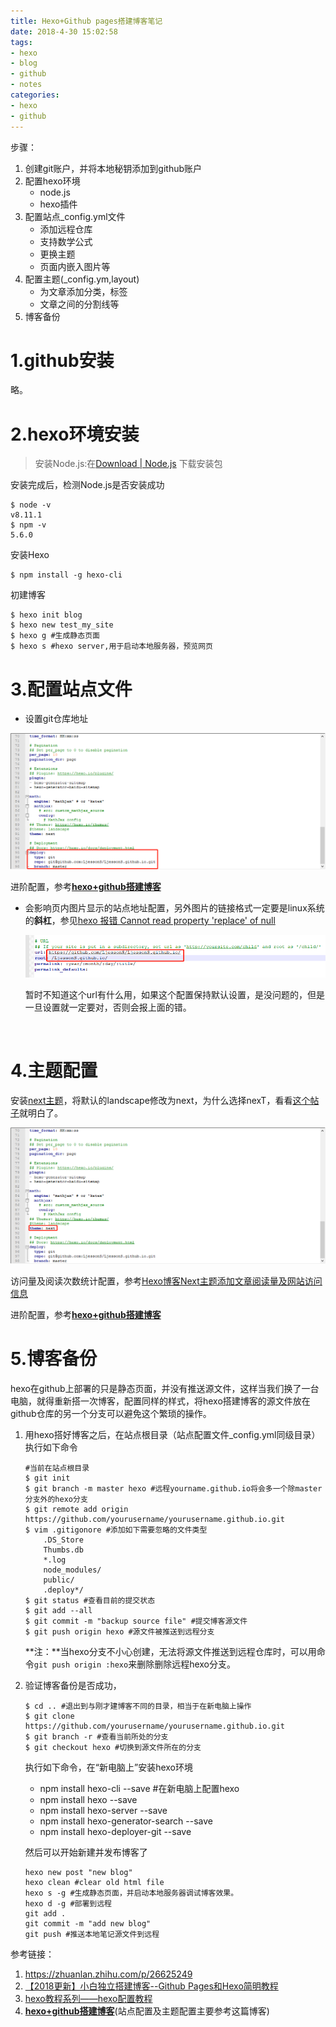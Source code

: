 ```yaml
---
title: Hexo+Github pages搭建博客笔记
date: 2018-4-30 15:02:58
tags: 
- hexo
- blog
- github
- notes
categories: 
- hexo
- github
---
```

步骤：

1. 创建git账户，并将本地秘钥添加到github账户
2. 配置hexo环境
   - node.js
   - hexo插件
3. 配置站点_config.yml文件
   - 添加远程仓库
   - 支持数学公式
   - 更换主题
   - 页面内嵌入图片等
4. 配置主题(_config.ym,layout)
   - 为文章添加分类，标签
   - 文章之间的分割线等
5. 博客备份

<!-- more -->

# 1.github安装

略。

# 2.hexo环境安装

> 安装Node.js:在[Download | Node.js](https://link.zhihu.com/?target=https%3A//nodejs.org/en/download/) 下载安装包

安装完成后，检测Node.js是否安装成功

```shell
$ node -v
v8.11.1
$ npm -v
5.6.0
```

安装Hexo

```shell
$ npm install -g hexo-cli
```

初建博客

```shell
$ hexo init blog
$ hexo new test_my_site
$ hexo g #生成静态页面
$ hexo s #hexo server,用于启动本地服务器，预览网页
```

# 3.配置站点文件

- 设置git仓库地址

![config_set](hexo-github-notes/config_set.png)

进阶配置，参考[**hexo+github搭建博客**](http://stevenshi.me/2017/05/07/hexo-blog/)

- 会影响页内图片显示的站点地址配置，另外图片的链接格式一定要是linux系统的**斜杠**，参见[hexo 报错 Cannot read property 'replace' of null](https://www.jianshu.com/p/449accb044b4)

  ![微信截图_20180430215249](hexo-github-notes/微信截图_20180430215249.png)

  暂时不知道这个url有什么用，如果这个配置保持默认设置，是没问题的，但是一旦设置就一定要对，否则会报上面的错。

  ​

# 4.主题配置

安装[next主题](http://theme-next.iissnan.com/)，将默认的landscape修改为next，为什么选择nexT，看看[这个帖子](http://www.mdslq.cn/archives/9c1d5c6d.html)就明白了。

![微信截图_20180430142912](hexo-github-notes/微信截图_20180430142912.png)

访问量及阅读次数统计配置，参考[Hexo博客Next主题添加文章阅读量及网站访问信息](http://www.mdslq.cn/archives/d93ac7d.html)

进阶配置，参考[**hexo+github搭建博客**](http://stevenshi.me/2017/05/07/hexo-blog/)

# 5.博客备份

hexo在github上部署的只是静态页面，并没有推送源文件，这样当我们换了一台电脑，就得重新搭一次博客，配置同样的样式，将hexo搭建博客的源文件放在github仓库的另一个分支可以避免这个繁琐的操作。

1. 用hexo搭好博客之后，在站点根目录（站点配置文件_config.yml同级目录）执行如下命令

   ```shell
   #当前在站点根目录
   $ git init
   $ git branch -m master hexo #远程yourname.github.io将会多一个除master分支外的hexo分支
   $ git remote add origin https://github.com/yourusername/yourusername.github.io.git
   $ vim .gitigonore #添加如下需要忽略的文件类型
       .DS_Store
       Thumbs.db
       *.log
       node_modules/
       public/
       .deploy*/
   $ git status #查看目前的提交状态
   $ git add --all
   $ git commit -m "backup source file" #提交博客源文件
   $ git push origin hexo #源文件被推送到远程分支
   ```

   **注：**当hexo分支不小心创建，无法将源文件推送到远程仓库时，可以用命令`git push origin :hexo`来删除删除远程hexo分支。

2. 验证博客备份是否成功，

   ```shell
   $ cd .. #退出到与刚才建博客不同的目录，相当于在新电脑上操作
   $ git clone https://github.com/yourusername/yourusername.github.io.git
   $ git branch -r #查看当前所处的分支
   $ git checkout hexo #切换到源文件所在的分支
   ```

   执行如下命令，在“新电脑上”安装hexo环境

   - npm install hexo-cli --save #在新电脑上配置hexo
   - npm install hexo --save
   - npm install hexo-server --save
   - npm install hexo-generator-search --save
   - npm install hexo-deployer-git --save

   然后可以开始新建并发布博客了

   ```shell
   hexo new post "new blog"
   hexo clean #clear old html file
   hexo s -g #生成静态页面，并启动本地服务器调试博客效果。
   hexo d -g #部署到远程
   git add .
   git commit -m "add new blog"
   git push #推送本地笔记源文件到远程
   ```

参考链接：

1. https://zhuanlan.zhihu.com/p/26625249
2. [【2018更新】小白独立搭建博客--Github Pages和Hexo简明教程](https://my.oschina.net/ryaneLee/blog/638440)
3. [hexo教程系列——hexo配置教程](https://blog.csdn.net/xuezhisdc/article/details/53130383)
4. [**hexo+github搭建博客**](http://stevenshi.me/2017/05/07/hexo-blog/)(站点配置及主题配置主要参考这篇博客)